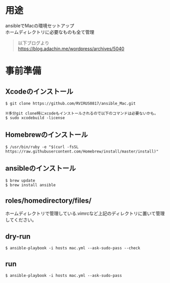 #  用途
ansibleでMacの環境セットアップ  
ホームディレクトリに必要なものも全て管理
>以下ブログより  
https://blog.adachin.me/wordpress/archives/5040

# 事前準備
## Xcodeのインストール
````
$ git clone https://github.com/RVIRUS0817/ansible_Mac.git

※多分git clone時にxcodeもインストールされるので以下のコマンドは必要ないかも。
$ sudo xcodebuild -license
````

## Homebrewのインストール
````
$ /usr/bin/ruby -e "$(curl -fsSL https://raw.githubusercontent.com/Homebrew/install/master/install)"
````

## ansibleのインストール
````
$ brew update
$ brew install ansible
````

## roles/homedirectory/files/
ホームディレクトリで管理している.vimrcなど上記のディレクトリに置いて管理してください。

## dry-run
````
$ ansible-playbook -i hosts mac.yml --ask-sudo-pass --check
````

## run
````
$ ansible-playbook -i hosts mac.yml --ask-sudo-pass
````

